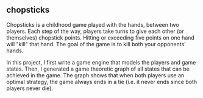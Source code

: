 ## chopsticks

Chopsticks is a childhood game played with the hands, between two players. Each
step of the way, players take turns to give each other (or themselves) chopstick
points. Hitting or exceeding five points on one hand will "kill" that hand. The
goal of the game is to kill both your opponents' hands.

In this project, I first write a game engine that models the players and game
states. Then, I generated a game theoretic graph of all states that can be
achieved in the game. The graph shows that when both players use an optimal
strategy, the game always ends in a tie (i.e. it never ends since both players
never die).
